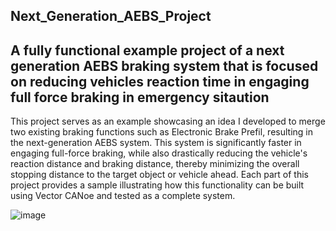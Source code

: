 ## Next_Generation_AEBS_Project

## A fully functional example project of a next generation AEBS braking system that is focused on reducing vehicles reaction time in engaging full force braking in emergency sitaution

This project serves as an example showcasing an idea I developed to merge two existing braking functions such as Electronic Brake Prefil, resulting in the next-generation AEBS system. This system is significantly faster in engaging full-force braking, while also drastically reducing the vehicle's reaction distance and braking distance, thereby minimizing the overall stopping distance to the target object or vehicle ahead. Each part of this project provides a sample illustrating how this functionality can be built using Vector CANoe and tested as a complete system.

![image](https://github.com/user-attachments/assets/c18ac7bb-693b-40b0-982b-018d04756e24)
